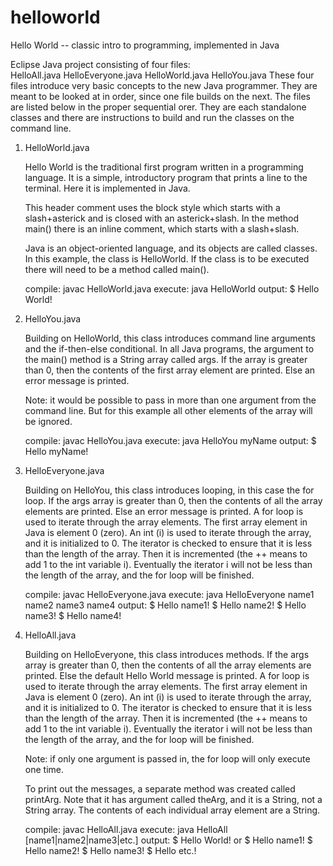 # helloworld
Hello World -- classic intro to programming, implemented in Java

Eclipse Java project consisting of four files:  
    HelloAll.java
    HelloEveryone.java
    HelloWorld.java
    HelloYou.java
These four files introduce very basic concepts to the new Java programmer.  They are meant to 
be looked at in order, since one file builds on the next.  The files are listed below in the 
proper sequential orer.  They are each standalone classes and there are instructions to 
build and run the classes on the command line.

1.  HelloWorld.java

    Hello World is the traditional first program written in a programming
    language.  It is a simple, introductory program that prints a line to the
    terminal.  Here it is implemented in Java.

    This header comment uses the block style which starts with a slash+asterick
    and is closed with an asterick+slash.  In the method main() there is an
    inline comment, which starts with a slash+slash.

    Java is an object-oriented language, and its objects are called classes.
    In this example, the class is HelloWorld.  If the class is to be executed
    there will need to be a method called main().

    compile:  javac HelloWorld.java
    execute:  java HelloWorld
    output:   $ Hello World!

2.  HelloYou.java

    Building on HelloWorld, this class introduces command line arguments and
    the if-then-else conditional.  In all Java programs, the argument to the
    main() method is a String array called args.  If the array is greater than
    0, then the contents of the first array element are printed.  Else an error
    message is printed.

    Note:  it would be possible to pass in more than one argument from the
    command line.  But for this example all other elements of the array will
    be ignored.

    compile:  javac HelloYou.java
    execute:  java HelloYou myName
    output:   $ Hello myName!

3.  HelloEveryone.java

    Building on HelloYou, this class introduces looping, in this case the for
    loop.  If the args array is greater than 0, then the contents of all the
    array elements are printed.  Else an error message is printed.  A for loop
    is used to iterate through the array elements.  The first array element in
    Java is element 0 (zero).  An int (i) is used to iterate through the array,
    and it is initialized to 0.  The iterator is checked to ensure that it is
    less than the length of the array.  Then it is incremented (the ++ means
    to add 1 to the int variable i).  Eventually the iterator i will not be
    less than the length of the array, and the for loop will be finished.

    compile:  javac HelloEveryone.java
    execute:  java HelloEveryone name1 name2 name3 name4
    output:   $ Hello name1!
              $ Hello name2!
              $ Hello name3!
              $ Hello name4!

4.  HelloAll.java

    Building on HelloEveryone, this class introduces methods.  If the args
    array is greater than 0, then the contents of all the array elements are
    printed.  Else the default Hello World message is printed.  A for loop
    is used to iterate through the array elements.  The first array element in
    Java is element 0 (zero).  An int (i) is used to iterate through the array,
    and it is initialized to 0.  The iterator is checked to ensure that it is
    less than the length of the array.  Then it is incremented (the ++ means
    to add 1 to the int variable i).  Eventually the iterator i will not be
    less than the length of the array, and the for loop will be finished.

    Note:  if only one argument is passed in, the for loop will only execute
    one time.

    To print out the messages, a separate method was created called printArg.
    Note that it has argument called theArg, and it is a String, not a String
    array.  The contents of each individual array element are a String.

    compile:  javac HelloAll.java
    execute:  java HelloAll [name1|name2|name3|etc.]
    output:   $ Hello World!
                     or
              $ Hello name1!
              $ Hello name2!
              $ Hello name3!
              $ Hello etc.!
